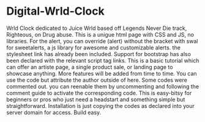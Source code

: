 # Digital-Wrld-Clock
Wrld Clock dedicated to Juice Wrld based off Legends Never  Die track, Righteous, on Drug abuse.
This is a unigue html page with CSS and JS, no libraries.
For the alert, you can override (alert) without the bracket with swal for sweetalerts, a js library for awesome and customizable alerts. the stylesheet link has already been included.
Support for bootstrap has also been declared with the relevant script tag links.
This is a basic tutorial which can offer an artiste page, a single product sale, or landing page to showcase anything.
More features will be added from time to time.
You can use the code but attribute the author outside of here.
Some codes were commented out. you can reenable them by uncommenting and following the comment guide to activate the corresponding code.
This is easy-bitsy for beginners or pros who just need a headstart and something simple but straightforward.
Installation is just copying the codes as declared into your server domain for access.
Build easy.
